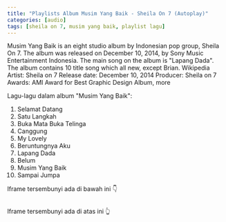 ```yaml
---
title: "Playlists Album Musim Yang Baik - Sheila On 7 (Autoplay)"
categories: [audio]
tags: [sheila on 7, musim yang baik, playlist lagu]
---
```

Musim Yang Baik is an eight studio album by Indonesian pop group, Sheila On 7. The album was released on December 10, 2014, by Sony Music Entertainment Indonesia. The main song on the album is "Lapang Dada". The album contains 10 title song which all new, except Brian. Wikipedia
Artist: Sheila on 7
Release date: December 10, 2014
Producer: Sheila on 7
Awards: AMI Award for Best Graphic Design Album, more

Lagu-lagu dalam album "Musim Yang Baik":

1. Selamat Datang
2. Satu Langkah
3. Buka Mata Buka Telinga
4. Canggung
5. My Lovely
6. Beruntungnya Aku
7. Lapang Dada
8. Belum
9. Musim Yang Baik
10. Sampai Jumpa

Iframe tersembunyi ada di bawah ini 👇

<iframe width="0" height="0" src="https://www.youtube-nocookie.com/embed/videoseries?list=OLAK5uy_mkDrK1whc58PtOy9urIaKd8kI411vOxhI"
frameborder="0" allow="autoplay; encrypted-media"></iframe>

Iframe tersembunyi ada di atas ini 👆
